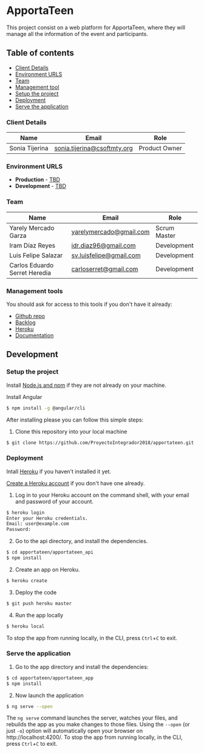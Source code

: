 # ApportaTeen

This project consist on a web platform for ApportaTeen, where they will manage all the information of the event and participants.

## Table of contents

* [Client Details](#client-details)
* [Environment URLS](#environment-urls)
* [Team](#team)
* [Management tool](#management-tools)
* [Setup the project](#setup-the-project)
* [Deployment](#deployment)
* [Serve the application](#serve-the-application)


### Client Details

| Name               | Email                       | Role           |
| ------------------ | --------------------------- | -------------- |
| Sonia Tijerina     | sonia.tijerina@csoftmty.org | Product Owner  |


### Environment URLS

* **Production** - [TBD](TBD)
* **Development** - [TBD](TBD)

### Team

| Name           | Email             | Role        |
| -------------- | ----------------- | ----------- |
| Yarely Mercado Garza | yarelymercado@gmail.com | Scrum Master |
| Iram Díaz Reyes | idr.diaz96@gmail.com | Development |
| Luis Felipe Salazar | sv.luisfelipe@gmail.com | Development |
| Carlos Eduardo Serret Heredia | carloserret@gmail.com | Development |

### Management tools

You should ask for access to this tools if you don't have it already:

* [Github repo](https://github.com/ProyectoIntegrador2018/apportateen)
* [Backlog](https://docs.google.com/document/d/1VrD6q7z3sr_nNzeSrYWXCyfuEPh0Yz-tjYvb0573hRA/edit?usp=sharing)
* [Heroku](TBD)
* [Documentation](https://docs.google.com/document/d/1lyQvN8jqlc2UtqYgUsuG1r2eXLr7EXPhyKpIRXoXXGQ/edit?usp=sharing)

## Development

### Setup the project

Install [Node.js and npm](https://nodejs.org/en/download/) if they are not already on your machine.

Install Angular
```bash
$ npm install -g @angular/cli
```

After installing please you can follow this simple steps:

1. Clone this repository into your local machine

```bash
$ git clone https://github.com/ProyectoIntegrador2018/apportateen.git
```

### Deployment

Intall [Heroku](https://devcenter.heroku.com/articles/heroku-cli) if you haven't installed it yet.

[Create a Heroku account](https://signup.heroku.com) if you don't have one already.

1. Log in to your Heroku account on the command shell, with your email and password of your account.

```bash
$ heroku login
Enter your Heroku credentials.
Email: user@example.com
Password:
```

2. Go to the api directory, and install the dependencies.

``` bash
$ cd apportateen/apportateen_api
$ npm install
```

2. Create an app on Heroku.

``` bash
$ heroku create
```

3. Deploy the code

``` bash
$ git push heroku master
```

4. Run the app locally

``` bash
$ heroku local
```

To stop the app from running locally, in the CLI, press `Ctrl`+`C` to exit.

### Serve the application

1. Go to the app directory and install the dependencies: 

``` bash
$ cd apportateen/apportateen_app
$ npm install
```

2. Now launch the application

``` bash
$ ng serve --open
```

The `ng serve` command launches the server, watches your files, and rebuilds the app as you make changes to those files.
Using the `--open` (or just `-o`) option will automatically open your browser on http://localhost:4200/.
To stop the app from running locally, in the CLI, press `Ctrl`+`C` to exit.


